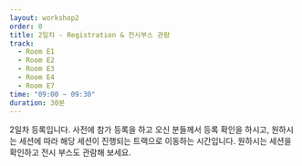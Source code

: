 ```yaml
---
layout: workshop2
order: 0
title: 2일차 - Registration & 전시부스 관람
track:
  - Room E1
  - Room E2
  - Room E3
  - Room E4
  - Room E7
time: "09:00 ~ 09:30"
duration: 30분
---
```

2일차 등록입니다. 사전에 참가 등록을 하고 오신 분들께서 등록 확인을 하시고, 원하시는 세션에 따라 해당 세션이 진행되는 트랙으로 이동하는 시간입니다. 원하시는 세션을 확인하고 전시 부스도 관람해 보세요.
